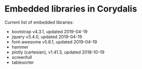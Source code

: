 # Embedded libraries in Corydalis

Current list of embedded libraries:

- bootstrap v4.3.1, updated 2019-04-19
- jquery v3.4.0, updated 2019-04-19
- font-awesome v5.8.1, updated 2019-04-19
- hammer
- plotly (cartesian), v1.41.3, updated 2018-10-19
- screenfull
- tablesorter

